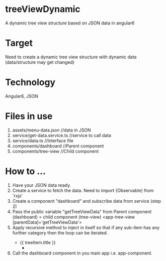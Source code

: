 # treeViewDynamic
A dynamic tree view structure based on JSON data in angular6

# Target
Need to create a dynamic tree view structure with dynamic data (data/structure may get changed)

# Technology
Angular6, JSON

# Files in use
1. assets/menu-data.json                  //data in JSON
2. service/get-data.service.ts            //service to call data
3. service/data.ts                        //Interface file
4. components/dashboard                   //Parent component
5. components/tree-view                   //Child component

# How to ...
1. Have your JSON data ready.
2. Create a service to fetch the data. Need to import {Observable} from 'rxjs'
3. Create a component "dashboard" and subscribe data from service (step 2)
4. Pass the public variable "getTreeViewData" from Parent component (dashboard) > child component (tree-view)
      <app-tree-view [parentData]='getTreeViewData'></app-tree-view>
5. Apply recursive method to inject <app-tree-view> in itself so that if any sub-item has any further category then the loop can be          iterated.  
      <ul>
        <li *ngFor='let treeItem of parentData'>{{ treeItem.title }}
          <ul *ngIf='treeItem.categories.length > 0'>
            <li>
              <app-tree-view [parentData]="treeItem.categories"></app-tree-view>
            </li>
          </ul>
        </li>
      </ul>
  6. Call the dashboard component in you main app i.e. app-component.
   
